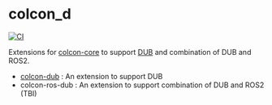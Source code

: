 colcon_d
=============

[![CI](https://github.com/nonanonno/colcon_d/actions/workflows/ci.yml/badge.svg)](https://github.com/nonanonno/colcon_d/actions/workflows/ci.yml)

Extensions for [colcon-core](https://github.com/colcon/colcon-core) to support [DUB](https://dub.pm/index.html) and combination of DUB and ROS2.

- [colcon-dub](colcon-dub) : An extension to support DUB
- colcon-ros-dub : An extension to support combination of DUB and ROS2 (TBI)
